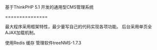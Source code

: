 基于ThinkPHP 5.1 开发的通用型CMS管理系统

===============

最大程序采用框架特性，最少量写自己的代码实现各项功能。 后台采用单页全AJAX加载机制。


使用Redis 缓存  管理软件treeNMS-1.7.3